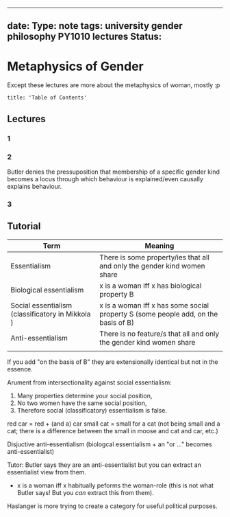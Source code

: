 
---
date: 
Type:  note
tags: university gender philosophy PY1010 lectures
Status:  
---
# Metaphysics of Gender
Except these lectures are more about the metaphysics of woman, mostly :p
```toc 
title: 'Table of Contents'
```
## Lectures
### 1

### 2
Butler denies the pressuposition that membership of a specific gender kind becomes a locus through which behaviour is explained/even causally explains behaviour.


### 3

## Tutorial
| Term                                             | Meaning                                                                            |
| ------------------------------------------------ | ---------------------------------------------------------------------------------- |
| Essentialism                                     | There is some property/ies that all and only the gender kind women share           |
| Biological essentialism                          | x is a woman iff x has biological property B                                       |
| Social essentialism (classificatory in Mikkola ) | x is a woman iff x has some social property S (some people add, on the basis of B) |
| Anti-essentialism                                | There is no feature/s that all and only the gender kind women share                |
|                                                  |                                                                                    |

If you add "on the basis of B" they are extensionally identical but not in the essence.

Arument from intersectionality against social essentialism:
1. Many properties determine your social position,
2. No two women have the same social position,
3. Therefore social (classificatory) essentialism is false.


red car = red + (and a) car
small cat = small for a cat (not being small and a cat; there is a difference between the small in moose and cat and car, etc.)

Disjuctive anti-essentialism (biologcal essentialism + an "or ..." becomes anti-essentialist)

Tutor: Butler says they are an anti-essentialist but you can extract an essentialist view from them.
- x is a woman iff x habitually peforms the woman-role (this is not what Butler says! But you *can* extract this from them).


Haslanger is more trying to create a category for useful political purposes.
